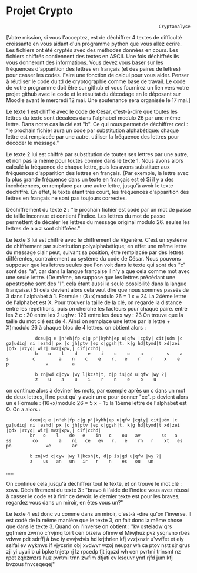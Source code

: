 # Projet Crypto

                                                              Cryptanalyse

[Votre mission, si vous l'acceptez, est de déchiffrer 4 textes de difficulté croissante en vous aidant d'un programme python 
que vous allez écrire.
Les fichiers ont été cryptés avec des méthodes données en cours.
Les fichiers chiffrés contiennent des textes en ASCII. Une fois déchiffrés ils vous donneront des informations.
Vous devez vous baser sur les fréquences d'apparition des lettres en français (et des paires de lettres) pour casser les codes.
Faire une fonction de calcul pour vous aider.
Penser à réutliser le code du td de cryptographie comme base de travail.
Le code de votre programme doit être sur github et vous fournirez un lien vers votre projet github avec le code et le résultat
du décodage en le déposant sur Moodle avant le mercredi 12 mai.
Une soutenance sera organisée le 17 mai.]


   Le texte 1 est chiffré avec le code de César, c'est-à-dire que toutes les lettres du texte sont décalées dans l'alphabet modulo 26 par une même lettre.
Dans notre cas la clé est "b".
Ce qui nous permet de déchiffrer ceci : "le prochain fichier aura un code par substitution alphabétique: chaque lettre est remplacée par 
une autre. utiliser la fréquence des lettres pour décoder le message."
 

   Le texte 2 lui est chiffré par substitution de toutes ses lettres par une autre, et non pas la même pour toutes comme dans le texte 1.
Nous avons alors calculé la fréquence de chaque lettre, puis les avons substituer aux fréquences d'apparition des lettres en français.
(Par exemple, la lettre avec la plus grande fréquence dans un texte en français est e)
Si il y a des incohérences, on remplace par une autre lettre, jusqu'à avoir le texte déchiffré.
En effet, le texte étant très court, les fréquences d'apparition des lettres en français ne sont pas toujours correctes.

Déchiffrement du texte 2 : "le prochain fichier est codé par un mot de passe de taille inconnue et contient l'indice. 
Les lettres du mot de passe permettent de décaler les lettres du message original modulo 26. seules les lettres de a a z sont chiffrées."
 

   Le texte 3 lui est chiffré avec le chiffrement de Vigenère. C'est un système de chiffrement par substitution polyalphabétique; en effet une même lettre du message clair peut, suivant sa position, être remplacée par des lettres différentes, contrairement au système du
code de César.
Nous pouvons supposer que les lettres seules que l'on voit dans le texte qui sont des "c" sont des "a", car dans la langue française il n'y a que cela comme mot avec une seule lettre.
(De même, on suppose que les lettres précédant une apostrophe sont des "l", cela étant aussi la seule possibilité dans la langue française.)
Si cela devient alors cela veut dire que nous sommes passés de 3 dans l'alphabet à 1.
Formule : (3+x)modulo 26 = 1
x = 24
La 24ème lettre de l'alphabet est X.
Pour trouver la taille de la clé, on regarde la distance entre les répétitions, puis on cherche les facteurs pour chaque paire.
entre les 2 c : 20
entre les 2 uqfw : 129
entre les deux wy : 23
On trouve que la taille du mot clé est de 4.
Ainsi on remplace une lettre par la lettre + X)modulo 26 à chaque bloc de 4 lettres.
on obtient alors : 
               
               dceu|q e |n'eh|fp c|g p'|kyhh|ep u|qfw |cgiy| cit|udm |c gz|udiq| ni |ezhd| px |c jh|ptv |ep c|ggsh|t. k|g hd|tymd|t xd|zei |gdx |rzyq| wir| mvz|xpw,| cif|cchd|
               b    o    l    d    e    i    c    o    a         s    a    s         c         a    n    c    e    r.   e    r    r    x    e    p              v         a   
             
               b zn|wd c|cyw |wy l|kcsh|t, d|p is|gd u|qfw |wy ?|
               z    u    a    u    i    r    n    e    o    u       

on continue alors à deviner les mots, par exemple après un c dans un mot de deux lettres, il ne peut qu' y avoir un e pour donner "ce".
p devient alors un e
Formule : (16+x)modulo 26 = 5
x = 15
la 15ème lettre de l'alphabet est O.
On a alors : 
             
             dceu|q e |n'eh|fp c|g p'|kyhh|ep u|qfw |cgiy| cit|udm |c gz|udiq| ni |ezhd| px |c jh|ptv |ep c|ggsh|t. k|g hd|tymd|t xd|zei |gdx |rzyq| wir| mvz|xpw,| cif|cchd|
             br   o    l    de   e    in   c    ou   av        ss   a    ss        co        a    ni   ce   ev   r.   e    rn   r    xt   es   po             ve        ar   
             
             b zn|wd c|cyw |wy l|kcsh|t, d|p is|gd u|qfw |wy ?|
             z    us   an   un   ir   r    n    es   ou   un       
.....

On continue cela jusqu'à déchiffrer tout le texte, et on trouve le mot clé : xova.
Déchiffrement du texte 3 : "bravo à l'aide de l'indice vous avez réussi à casser le code et à finir ce devoir. 
le dernier texte est pour les braves, regardez vous dans un miroir, en êtes vous un?"
 
   Le texte 4 est donc vu comme dans un miroir, c'est-à -dire qu'on l'inverse.
Il est codé de la même manière que le texte 3, on fait donc la même chose que dans le texte 3.
Quand on l'inverse on obtient : "kv qsteiadw qrs gqfmem  zwrno c'rvjmq toirt  cen bizeiw ofimw el Miwjhuz  pvz ysqnvno rbes vdwvr  pdt sdrffj à bvc iy  evvjvdvis hd krjthrlen  kfj vvzjxnzir u'vvffet  et eiy sslfai ev wykmvs  if vjycsrin obj xvdwvr  wzoj neupzr wh ca ptov  nstt sjr grus zji yi uyuii  b ui bpke tnjetp  rj lz rpcedp fjt jqpzd  wh cen pvrtmi trinsmt  nz rpet zqbzmzrs huz pvrtmi  trnn zwfim dtjati  ev ksquvr ymf rjfd  jum kfj bvzous fnvceqeqej"
